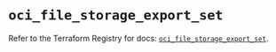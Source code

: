 # `oci_file_storage_export_set`

Refer to the Terraform Registry for docs: [`oci_file_storage_export_set`](https://registry.terraform.io/providers/hashicorp/oci/7.19.0/docs/resources/file_storage_export_set).
